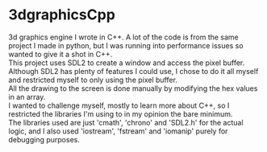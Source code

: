 # 3dgraphicsCpp
3d graphics engine I wrote in C++. A lot of the code is from the same project I made in python, but I was running into performance issues so wanted to give it a shot in C++.<br>
This project uses SDL2 to create a window and access the pixel buffer. Although SDL2 has plenty of features I could use, I chose to do it all myself and restricted myself to only using the pixel buffer.<br>
All the drawing to the screen is done manually by modifying the hex values in an array.<br>
I wanted to challenge myself, mostly to learn more about C++, so I restricted the libraries I'm using to in my opinion the bare minimum.<br>
The libraries used are just 'cmath', 'chrono' and 'SDL2.h' for the actual logic, and I also used 'iostream', 'fstream' and 'iomanip' purely for debugging purposes.
